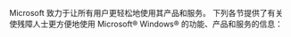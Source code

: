 <Token xmlns:xlink="http://www.w3.org/1999/xlink">Microsoft 致力于让所有用户更轻松地使用其产品和服务。 下列各节提供了有关使残障人士更方便地使用 Microsoft® Windows® 的功能、产品和服务的信息：</Token>

<!--HONumber=Jun16_HO4-->


